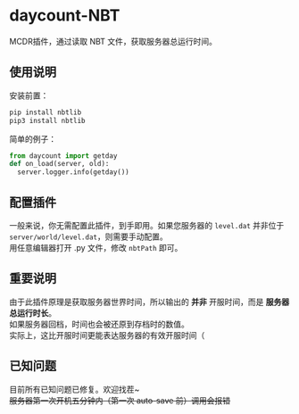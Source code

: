 # daycount-NBT
MCDR插件，通过读取 NBT 文件，获取服务器总运行时间。

## 使用说明
安装前置：
```bash
pip install nbtlib
pip3 install nbtlib
```
简单的例子：
```python
from daycount import getday
def on_load(server, old):
  server.logger.info(getday())
```

## 配置插件
一般来说，你无需配置此插件，到手即用。如果您服务器的 `level.dat` 并非位于 `server/world/level.dat`，则需要手动配置。  
用任意编辑器打开 .py 文件，修改 `nbtPath` 即可。

## 重要说明
由于此插件原理是获取服务器世界时间，所以输出的 **并非** 开服时间，而是 **服务器总运行时长**。  
如果服务器回档，时间也会被还原到存档时的数值。  
实际上，这比开服时间更能表达服务器的有效开服时间（

## 已知问题
目前所有已知问题已修复。欢迎找茬~  
~~服务器第一次开机五分钟内（第一次 auto-save 前）调用会报错~~

